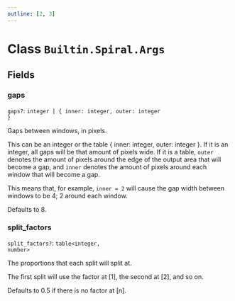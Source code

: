 ```yaml
---
outline: [2, 3]
---
```


# Class `Builtin.Spiral.Args`




## Fields

### gaps <Badge type="danger" text="nullable" />

`gaps?`: <code>integer | { inner: integer, outer: integer }</code>

Gaps between windows, in pixels.

This can be an integer or the table { inner: integer, outer: integer }.
If it is an integer, all gaps will be that amount of pixels wide.
If it is a table, `outer` denotes the amount of pixels around the
edge of the output area that will become a gap, and
`inner` denotes the amount of pixels around each window that
will become a gap.

This means that, for example, `inner = 2` will cause the gap
width between windows to be 4; 2 around each window.

Defaults to 8.

### split_factors <Badge type="danger" text="nullable" />

`split_factors?`: <code>table&lt;integer, number></code>

The proportions that each split will split at.

The first split will use the factor at [1],
the second at [2], and so on.

Defaults to 0.5 if there is no factor at [n].


